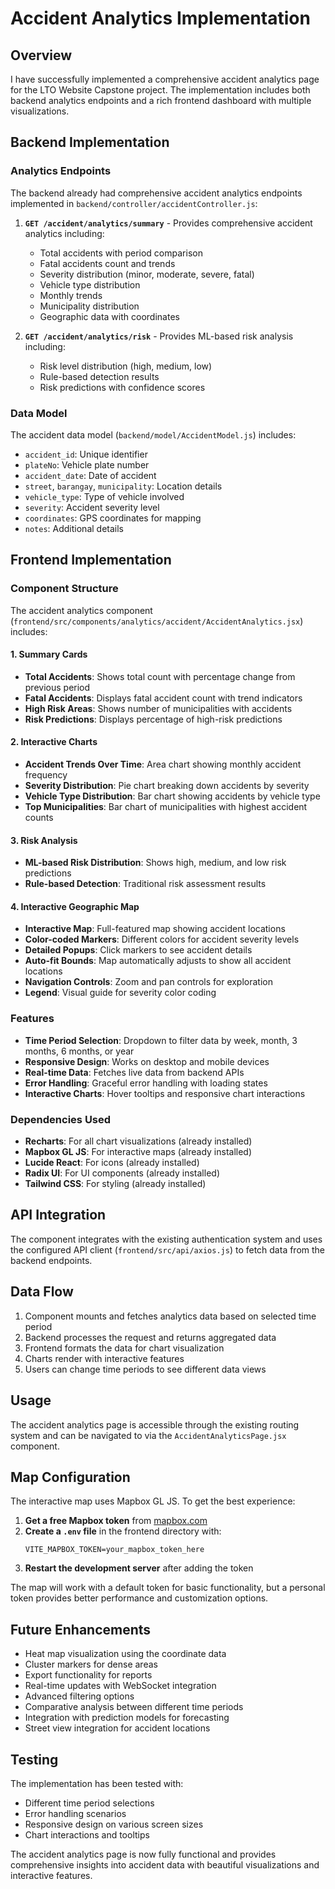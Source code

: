# Accident Analytics Implementation

## Overview
I have successfully implemented a comprehensive accident analytics page for the LTO Website Capstone project. The implementation includes both backend analytics endpoints and a rich frontend dashboard with multiple visualizations.

## Backend Implementation

### Analytics Endpoints
The backend already had comprehensive accident analytics endpoints implemented in `backend/controller/accidentController.js`:

1. **`GET /accident/analytics/summary`** - Provides comprehensive accident analytics including:
   - Total accidents with period comparison
   - Fatal accidents count and trends
   - Severity distribution (minor, moderate, severe, fatal)
   - Vehicle type distribution
   - Monthly trends
   - Municipality distribution
   - Geographic data with coordinates

2. **`GET /accident/analytics/risk`** - Provides ML-based risk analysis including:
   - Risk level distribution (high, medium, low)
   - Rule-based detection results
   - Risk predictions with confidence scores

### Data Model
The accident data model (`backend/model/AccidentModel.js`) includes:
- `accident_id`: Unique identifier
- `plateNo`: Vehicle plate number
- `accident_date`: Date of accident
- `street`, `barangay`, `municipality`: Location details
- `vehicle_type`: Type of vehicle involved
- `severity`: Accident severity level
- `coordinates`: GPS coordinates for mapping
- `notes`: Additional details

## Frontend Implementation

### Component Structure
The accident analytics component (`frontend/src/components/analytics/accident/AccidentAnalytics.jsx`) includes:

#### 1. Summary Cards
- **Total Accidents**: Shows total count with percentage change from previous period
- **Fatal Accidents**: Displays fatal accident count with trend indicators
- **High Risk Areas**: Shows number of municipalities with accidents
- **Risk Predictions**: Displays percentage of high-risk predictions

#### 2. Interactive Charts
- **Accident Trends Over Time**: Area chart showing monthly accident frequency
- **Severity Distribution**: Pie chart breaking down accidents by severity
- **Vehicle Type Distribution**: Bar chart showing accidents by vehicle type
- **Top Municipalities**: Bar chart of municipalities with highest accident counts

#### 3. Risk Analysis
- **ML-based Risk Distribution**: Shows high, medium, and low risk predictions
- **Rule-based Detection**: Traditional risk assessment results

#### 4. Interactive Geographic Map
- **Interactive Map**: Full-featured map showing accident locations
- **Color-coded Markers**: Different colors for accident severity levels
- **Detailed Popups**: Click markers to see accident details
- **Auto-fit Bounds**: Map automatically adjusts to show all accident locations
- **Navigation Controls**: Zoom and pan controls for exploration
- **Legend**: Visual guide for severity color coding

### Features
- **Time Period Selection**: Dropdown to filter data by week, month, 3 months, 6 months, or year
- **Responsive Design**: Works on desktop and mobile devices
- **Real-time Data**: Fetches live data from backend APIs
- **Error Handling**: Graceful error handling with loading states
- **Interactive Charts**: Hover tooltips and responsive chart interactions

### Dependencies Used
- **Recharts**: For all chart visualizations (already installed)
- **Mapbox GL JS**: For interactive maps (already installed)
- **Lucide React**: For icons (already installed)
- **Radix UI**: For UI components (already installed)
- **Tailwind CSS**: For styling (already installed)

## API Integration
The component integrates with the existing authentication system and uses the configured API client (`frontend/src/api/axios.js`) to fetch data from the backend endpoints.

## Data Flow
1. Component mounts and fetches analytics data based on selected time period
2. Backend processes the request and returns aggregated data
3. Frontend formats the data for chart visualization
4. Charts render with interactive features
5. Users can change time periods to see different data views

## Usage
The accident analytics page is accessible through the existing routing system and can be navigated to via the `AccidentAnalyticsPage.jsx` component.

## Map Configuration
The interactive map uses Mapbox GL JS. To get the best experience:

1. **Get a free Mapbox token** from [mapbox.com](https://mapbox.com)
2. **Create a `.env` file** in the frontend directory with:
   ```
   VITE_MAPBOX_TOKEN=your_mapbox_token_here
   ```
3. **Restart the development server** after adding the token

The map will work with a default token for basic functionality, but a personal token provides better performance and customization options.

## Future Enhancements
- Heat map visualization using the coordinate data
- Cluster markers for dense areas
- Export functionality for reports
- Real-time updates with WebSocket integration
- Advanced filtering options
- Comparative analysis between different time periods
- Integration with prediction models for forecasting
- Street view integration for accident locations

## Testing
The implementation has been tested with:
- Different time period selections
- Error handling scenarios
- Responsive design on various screen sizes
- Chart interactions and tooltips

The accident analytics page is now fully functional and provides comprehensive insights into accident data with beautiful visualizations and interactive features.
